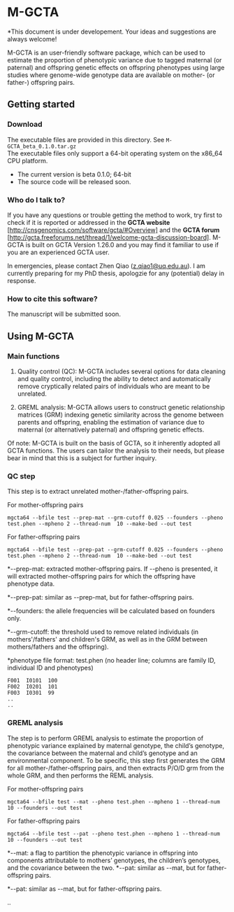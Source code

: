 # M-GCTA #
*This document is under developement. Your ideas and suggestions are always welcome! 

M-GCTA is an user-friendly software package, which can be used to estimate the proportion of phenotypic variance due to tagged maternal (or paternal) and offspring genetic effects on offspring phenotypes using large studies where genome-wide genotype data are available on mother- (or father-) offspring pairs. 

## Getting started ##

### Download ###
The executable files are provided in this directory. See ```M-GCTA_beta_0.1.0.tar.gz```  
The executable files only support a 64-bit operating system on the x86_64 CPU platform.
* The current version is beta 0.1.0; 64-bit
* The source code will be released soon.

### Who do I talk to? ###
If you have any questions or trouble getting the method to work, try first to check if it is reported or addressed in the **GCTA website** [http://cnsgenomics.com/software/gcta/#Overview] and the **GCTA forum** [http://gcta.freeforums.net/thread/1/welcome-gcta-discussion-board]. M-GCTA is built on GCTA Version 1.26.0 and you may find it familiar to use if you are an experienced GCTA user. 

In emergencies, please contact Zhen Qiao (z.qiao1@uq.edu.au). I am currently preparing for my PhD thesis, apologzie for any (potential) delay in response. 

### How to cite this software? ###
The manuscript will be submitted soon. 

## Using M-GCTA ## 

### Main functions ###
1. Quality control (QC): M-GCTA includes several options for data cleaning and quality control, including the ability to detect and automatically remove cryptically related pairs of individuals who are meant to be unrelated. 

2. GREML analysis: M-GCTA allows users to construct genetic relationship matrices (GRM) indexing genetic similarity across the genome between parents and offspring, enabling the estimation of variance due to maternal (or alternatively paternal) and offspring genetic effects. 

Of note: M-GCTA is built on the basis of GCTA, so it inherently adopted all GCTA functions. The users can tailor the analysis to their needs, but please bear in mind that this is a subject for further inquiry. 

### QC step ###
This step is to extract unrelated mother-/father-offspring pairs.

For mother-offspring pairs

`mgcta64 --bfile test --prep-mat --grm-cutoff 0.025 --founders --pheno test.phen --mpheno 2 --thread-num  10 --make-bed --out test`

For father-offspring pairs

`mgcta64 --bfile test --prep-pat --grm-cutoff 0.025 --founders --pheno test.phen --mpheno 2 --thread-num  10 --make-bed --out test`

 *--prep-mat: extracted mother-offspring pairs. If --pheno is presented, it will extracted mother-offspring pairs for which the offspring have phenotype data.
 
 *--prep-pat: similar as --prep-mat, but for father-offspring pairs.
 
 *--founders: the allele frequencies will be calculated based on founders only.
 
 *--grm-cutoff: the threshold used to remove related individuals (in mothers'/fathers' and children's GRM, as well as in the GRM between mothers/fathers and the offspring).
 
 *phenotype file format: test.phen (no header line; columns are family ID, individual ID and phenotypes)
```
F001  I0101  100
F002  I0201  101
F003  I0301  99
..
..
```
 
### GREML analysis ###
The step is to perform GREML analysis to estimate the proportion of phenotypic variance explained by maternal genotype, the child’s genotype, the covariance between the maternal and child’s genotype and an environmental component.
To be specific, this step first generates the GRM for all mother-/father-offspring pairs, and then extracts P/O/D grm from the whole GRM, and then performs the REML analysis.

For mother-offspring pairs

`mgcta64 --bfile test --mat --pheno test.phen --mpheno 1 --thread-num  10 --founders --out test`

For father-offspring pairs

`mgcta64 --bfile test --pat --pheno test.phen --mpheno 1 --thread-num  10 --founders --out test`

 *--mat: a flag to partition the phenotypic variance in offspring into components attributable to mothers’ genotypes, the children’s genotypes, and the covariance between the two.
 *--pat: similar as --mat, but for father-offspring pairs.
 
 *--pat: similar as --mat, but for father-offspring pairs.
 
 ..
 
